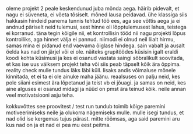 oleme projekt 2 peale keskendunud juba mõnda aega. häirib pidevalt, et nagu ei süveneta, ei võeta tõsiselt. mõned lausa peidavad. ühe klassiga siis hakkasin hindeid panema tunnis tehtud töö ees, aga see võttis aega ja ei andnud päriselt neid tulemusi, sest hinne oli lõpptulemusest lahus, teistega ei korranud. täna tegin kõigile nii, et kontrollisin tööd nii nagu projekti lõpus kontrolliks, aga hinnet välja ei pannud. niimodi ei olnud neil liialt hirmu, samas mina ei pidanud end vaevama õiglase hindega. sain vabalt ja ausalt öelda kas nad on järjel või ei ole. näiteks grupitöödes küsisin igalt eraldi koodi kohta küsimusi ja kes ei osanud vastata saingi sõbralikult soovitada, et kas ise uus väiksem projekt teha või siis peab täpselt kõik ära õppima. reality check mulle tundus läks läbi küll. lisaks andis võimaluse mõnele kinnitada, et ei ta ei ole ainuke maha jäänu. reaalsuses on palju neid, kes pole siiani esimest ära lõpetanud ja teist vb ei jõuagi. ja samas on neid, kes aine alguses ei osanud midagi ja nüüd on pmst ära teinud kõik. neile annan veel motivatsiooni asju teha.

kokkuvõttes see proovitest / test run tundub toimib kõige paremini motiveerimiseks neile ja olukorra nägemiseks mulle. mulle isegi tundus, et nad olid ise kergemas tujus pärast. mitte rõõmsas, aga said paremini aru kus nad on ja et nad ei pea mu eest peitma.
